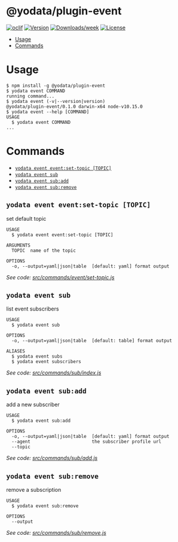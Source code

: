 @yodata/plugin-event
====================



[![oclif](https://img.shields.io/badge/cli-oclif-brightgreen.svg)](https://oclif.io)
[![Version](https://img.shields.io/npm/v/@yodata/plugin-event.svg)](https://npmjs.org/package/@yodata/plugin-event)
[![Downloads/week](https://img.shields.io/npm/dw/@yodata/plugin-event.svg)](https://npmjs.org/package/@yodata/plugin-event)
[![License](https://img.shields.io/npm/l/@yodata/plugin-event.svg)](https://github.com/yodata/yodata/blob/master/package.json)

<!-- toc -->
* [Usage](#usage)
* [Commands](#commands)
<!-- tocstop -->
# Usage
<!-- usage -->
```sh-session
$ npm install -g @yodata/plugin-event
$ yodata event COMMAND
running command...
$ yodata event (-v|--version|version)
@yodata/plugin-event/0.1.0 darwin-x64 node-v10.15.0
$ yodata event --help [COMMAND]
USAGE
  $ yodata event COMMAND
...
```
<!-- usagestop -->
# Commands
<!-- commands -->
* [`yodata event event:set-topic [TOPIC]`](#yodata-event-eventset-topic-topic)
* [`yodata event sub`](#yodata-event-sub)
* [`yodata event sub:add`](#yodata-event-subadd)
* [`yodata event sub:remove`](#yodata-event-subremove)

## `yodata event event:set-topic [TOPIC]`

set default topic

```
USAGE
  $ yodata event event:set-topic [TOPIC]

ARGUMENTS
  TOPIC  name of the topic

OPTIONS
  -o, --output=yaml|json|table  [default: yaml] format output
```

_See code: [src/commands/event/set-topic.js](https://github.com/Yodata/yodata/blob/v0.1.0/src/commands/event/set-topic.js)_

## `yodata event sub`

list event subscribers

```
USAGE
  $ yodata event sub

OPTIONS
  -o, --output=yaml|json|table  [default: table] format output

ALIASES
  $ yodata event subs
  $ yodata event subscribers
```

_See code: [src/commands/sub/index.js](https://github.com/Yodata/yodata/blob/v0.1.0/src/commands/sub/index.js)_

## `yodata event sub:add`

add a new subscriber

```
USAGE
  $ yodata event sub:add

OPTIONS
  -o, --output=yaml|json|table  [default: yaml] format output
  --agent                       the subscriber profile url
  --topic
```

_See code: [src/commands/sub/add.js](https://github.com/Yodata/yodata/blob/v0.1.0/src/commands/sub/add.js)_

## `yodata event sub:remove`

remove a subscription

```
USAGE
  $ yodata event sub:remove

OPTIONS
  --output
```

_See code: [src/commands/sub/remove.js](https://github.com/Yodata/yodata/blob/v0.1.0/src/commands/sub/remove.js)_
<!-- commandsstop -->
